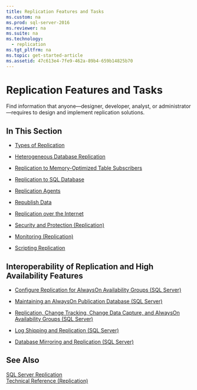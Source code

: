 ```yaml
---
title: Replication Features and Tasks
ms.custom: na
ms.prod: sql-server-2016
ms.reviewer: na
ms.suite: na
ms.technology: 
  - replication
ms.tgt_pltfrm: na
ms.topic: get-started-article
ms.assetid: 47c613e4-7fe9-462a-89b4-659b14825b70
---
```

# Replication Features and Tasks
  Find information that anyone—designer, developer, analyst, or administrator—requires to design and implement replication solutions.  
  
## In This Section  
  
-   [Types of Replication](../../Topics/TopicNameNotContainA/Types-of-Replication.md)  
  
-   [Heterogeneous Database Replication](../../Topics/TopicNameNotContainA/Heterogeneous-Database-Replication.md)  
  
-   [Replication to Memory-Optimized Table Subscribers](../../Topics/TopicNameNotContainA/Replication-to-Memory-Optimized-Table-Subscribers.md)  
  
-   [Replication to SQL Database](../../Topics/TopicNameNotContainA/Replication-to-SQL-Database.md)  
  
-   [Replication Agents](../../Topics/TopicNameNotContainA/Replication-Agents.md)  
  
-   [Republish Data](../../Topics/TopicNameNotContainA/Republish-Data.md)  
  
-   [Replication over the Internet](../../Topics/TopicNameNotContainA/Replication-over-the-Internet.md)  
  
-   [Security and Protection &#40;Replication&#41;](../../Topics/TopicNameNotContainA/Security-and-Protection--Replication-.md)  
  
-   [Monitoring &#40;Replication&#41;](../../Topics/TopicNameNotContainA/Monitoring--Replication-.md)  
  
-   [Scripting Replication](../../Topics/TopicNameNotContainA/Scripting-Replication.md)  
  
##  <a name="Interoperability"></a> Interoperability of Replication and High Availability Features  
  
-   [Configure Replication for AlwaysOn Availability Groups &#40;SQL Server&#41;](../Topic/Configure%20Replication%20for%20AlwaysOn%20Availability%20Groups%20\(SQL%20Server\).md)  
  
-   [Maintaining an AlwaysOn Publication Database &#40;SQL Server&#41;](../Topic/Maintaining%20an%20AlwaysOn%20Publication%20Database%20\(SQL%20Server\).md)  
  
-   [Replication, Change Tracking, Change Data Capture, and AlwaysOn Availability Groups &#40;SQL Server&#41;](../Topic/Replication,%20Change%20Tracking,%20Change%20Data%20Capture,%20and%20AlwaysOn%20Availability%20Groups%20\(SQL%20Server\).md)  
  
-   [Log Shipping and Replication &#40;SQL Server&#41;](../../Topics/TopicNameNotContainA/Log-Shipping-and-Replication--SQL-Server-.md)  
  
-   [Database Mirroring and Replication &#40;SQL Server&#41;](../../Topics/TopicNameNotContainA/Database-Mirroring-and-Replication--SQL-Server-.md)  
  
## See Also  
 [SQL Server Replication](../../Topics/TopicNameNotContainA/SQL-Server-Replication.md)   
 [Technical Reference &#40;Replication&#41;](../../Topics/TopicNameNotContainA/Technical-Reference--Replication-.md)  
  
  
